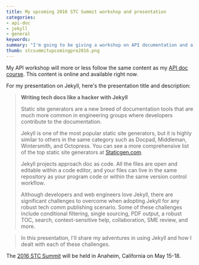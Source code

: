 ```yaml
---
title: My upcoming 2016 STC Summit workshop and presentation
categories:
- api-doc
- jekyll
- general
keywords: 
summary: "I'm going to be giving a workshop on API documentation and a presentation about Jekyll at the STC Summit in Anaheim, California in May."
thumb: stcsummitupcomingpre2016.png
---
```


My API workshop will more or less follow the same content as my [API doc course](http://idratherbewriting.com/docapis_course_overview/). This content is online and available right now. 

For my presentation on Jekyll, here's the presentation title and description:

> **Writing tech docs like a hacker with Jekyll**
>
>Static site generators are a new breed of documentation tools that are much more common in engineering groups where developers contribute to the documentation.
>
>Jekyll is one of the most popular static site generators, but it is highly similar to others in the same category such as Docpad, Middleman, Wintersmith, and Octopress. You can see a more comprehensive list of the top static site generators at [Staticgen.com](http://www.staticgen.com). 
>
>Jekyll projects approach doc as code. All the files are open and editable within a code editor, and your files can live in the same repository as your program code or within the same version control workflow. 
>
>Although developers and web engineers love Jekyll, there are significant challenges to overcome when adopting Jekyll for any robust tech comm publishing scenario. Some of these challenges include conditional filtering, single sourcing, PDF output, a robust TOC, search, context-sensitive help, collaboration, SME review, and more. 

>In this presentation, I'll share my adventures in using Jekyll and how I dealt with each of these challenges.

The [2016 STC Summit](http://summit.stc.org/) will be held in Anaheim, California on May 15-18. 
